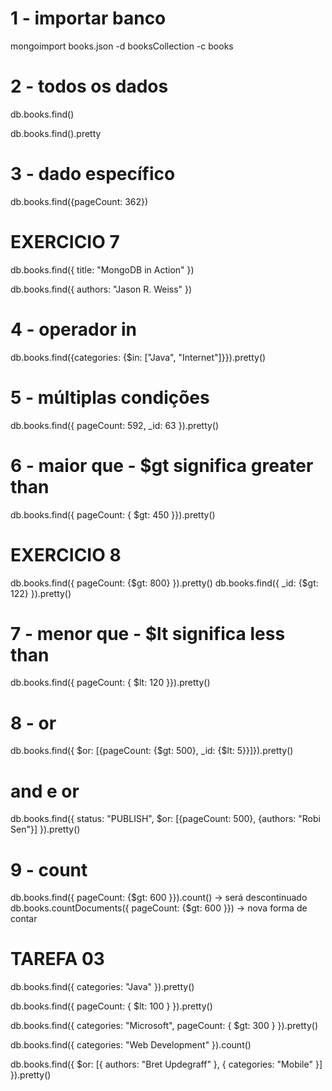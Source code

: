 # 1 - importar banco

mongoimport books.json -d booksCollection -c books

# 2 - todos os dados

db.books.find()

db.books.find().pretty

# 3 - dado específico

db.books.find({pageCount: 362})

# EXERCICIO 7

db.books.find({ title: "MongoDB in Action" })

db.books.find({ authors: "Jason R. Weiss" })

# 4 - operador in

db.books.find({categories: {$in: ["Java", "Internet"]}}).pretty()

# 5 - múltiplas condições

db.books.find({ pageCount: 592, _id: 63 }).pretty()

# 6 - maior que - $gt significa greater than

db.books.find({ pageCount: { $gt: 450 }}).pretty()

# EXERCICIO 8

db.books.find({ pageCount: {$gt: 800} }).pretty()
db.books.find({ _id: {$gt: 122} }).pretty()

# 7 - menor que - $lt significa less than

db.books.find({ pageCount: { $lt: 120 }}).pretty()

# 8 - or

db.books.find({ $or: [{pageCount: {$gt: 500}, _id: {$lt: 5}}]}).pretty()

# and e or

db.books.find({ status: "PUBLISH", $or: [{pageCount: 500}, {authors: "Robi Sen"}] }).pretty()


# 9 - count

db.books.find({ pageCount: {$gt: 600 }}).count() -> será descontinuado
db.books.countDocuments({ pageCount: {$gt: 600 }}) -> nova forma de contar

# TAREFA 03

db.books.find({ categories: "Java" }).pretty()

db.books.find({ pageCount: { $lt: 100 } }).pretty()

db.books.find({ categories: "Microsoft", pageCount: { $gt: 300 } }).pretty()

db.books.find({ categories: "Web Development" }).count()

db.books.find({ $or: [{ authors: "Bret Updegraff" }, { categories: "Mobile" }] }).pretty()
